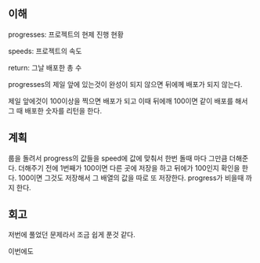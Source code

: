 ## 이해 

progresses: 프로젝트의 현제 진행 현황

speeds: 프로젝트의 속도

return: 그날 배포한 총 수

progresses의 제일 앞에 있는것이 완성이 되지 않으면 뒤에께 배포가 되지 않는다. 

제일 앞에것이 100이상을 찍으면 배포가 되고 이때 뒤에깨 100이면 같이 배포를 해서 그 때 배포한 숫자를 리턴을 한다.

## 계획

룹을 돌려서 progress의 값들을 speed에 값에 맞춰서 한번 돌때 마다 그만큼 더해준다. 더해주기 전에 1번째가 100이면 다른 곳에 저장을 하고 뒤에가 100인지 확인을 한다. 100이면 그것도 저장해서 그 배열의 값을 따로 또 저장한다. progress가 비을때 까지 한다.

## 회고

저번에 풀었던 문제라서 조금 쉽게 푼것 같다.

이번에도 